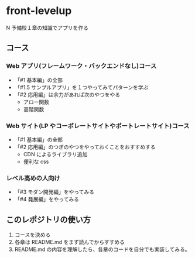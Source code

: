 # front-levelup

N 予備校１章の知識でアプリを作る

## コース

### Web アプリ(フレームワーク・バックエンドなし)コース

- 「#1 基本編」の全部
- 「#1.5 サンプルアプリ」を１つやってみてパターンを学ぶ
- 「#2 応用編」は余力があれば次のやつをやる
  - アロー関数
  - 高階関数

### Web サイト(LP やコーポレートサイトやポートレートサイト)コース

- 「#1 基本編」の全部
- 「#2 応用編」のつぎのやつをやっておくことをおすすめする
  - CDN によるライブラリ追加
  - 便利な css

### レベル高めの人向け

- 「#3 モダン開発編」をやってみる
- 「#4 発展編」をやってみる

## このレポジトリの使い方

1. コースを決める
2. 各章は README.md をまず読んでからすすめる
3. README.md の内容を理解したら、各章のコードを自分でも実装してみる。

